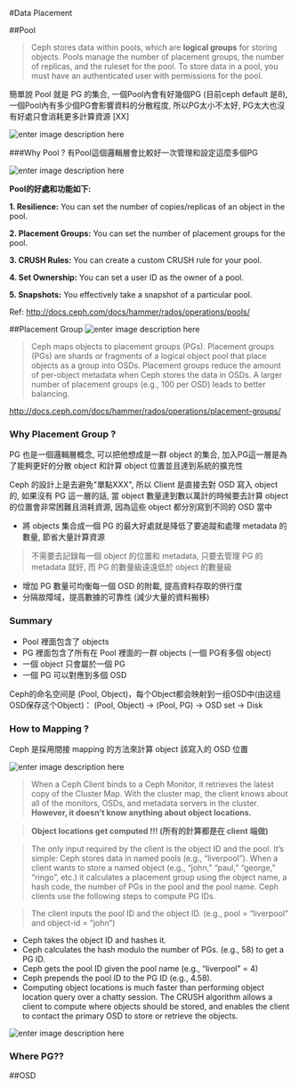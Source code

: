 
#Data Placement





##Pool

>Ceph stores data within pools, which are **logical groups** for storing objects. Pools manage the number of placement groups, the number of replicas, and the ruleset for the pool. To store data in a pool, you must have an authenticated user with permissions for the pool.

簡單說 Pool 就是 PG 的集合, 一個Pool內會有好幾個PG (目前ceph default 是8), 一個Pool內有多少個PG會影響資料的分散程度, 所以PG太小不太好, PG太大也沒有好處只會消耗更多計算資源 [XX]

![enter image description here](https://lh3.googleusercontent.com/-4CmlpyLj6tk/VpuvbJwFkdI/AAAAAAAACb0/PWvkp0JAR_U/s0/Image.png "pool_pg1.png")


###Why Pool ?
有Pool這個邏輯層會比較好一次管理和設定這麼多個PG

![enter image description here](https://lh3.googleusercontent.com/-A-HODlrn3zE/VqCgBv75dCI/AAAAAAAACfU/SBFUvsO9dQk/s0/Image.png "pool2.png")


**Pool的好處和功能如下:**

**1. Resilience:** You can set the number of copies/replicas of an object in the pool.

**2. Placement Groups:** You can set the number of placement groups for the pool.

**3. CRUSH Rules:** You can create a custom CRUSH rule for your pool.

**4. Set Ownership:** You can set a user ID as the owner of a pool.

**5. Snapshots:** You effectively take a snapshot of a particular pool.


 Ref: http://docs.ceph.com/docs/hammer/rados/operations/pools/



##Placement Group
![enter image description here](https://lh3.googleusercontent.com/-UKjtzqYgF-Y/VqDhn7yoH8I/AAAAAAAACgA/MZMa3M0Oyzk/s0/Image.png "PG_OSD_MAP.png")

> Ceph maps objects to placement groups (PGs). Placement groups (PGs) are shards or fragments of a logical object pool that place objects as a group into OSDs. Placement groups reduce the amount of per-object metadata when Ceph stores the data in OSDs. A larger number of placement groups (e.g., 100 per OSD) leads to better balancing.

http://docs.ceph.com/docs/hammer/rados/operations/placement-groups/


### Why Placement Group ?
PG 也是一個邏輯層概念, 可以把他想成是一群 object 的集合, 加入PG這一層是為了能夠更好的分散 object 和計算 object 位置並且達到系統的擴充性

Ceph 的設計上是去避免"單點XXX", 所以 Client 是直接去對 OSD 寫入 object 的, 如果沒有 PG 這一層的話, 當 object 數量達到數以萬計的時候要去計算 object 的位置會非常困難且消耗資源, 因為這些 object 都分別寫到不同的 OSD 當中

* 將 objects 集合成一個 PG 的最大好處就是降低了要追蹤和處理 metadata 的數量, 節省大量計算資源 
>不需要去記錄每一個 object 的位置和 metadata, 只要去管理 PG 的 metadata 就好, 而 PG 的數量級遠遠低於 object 的數量級

* 增加 PG 數量可均衡每一個 OSD 的附載, 提高資料存取的併行度 
* 分隔故障域，提高數據的可靠性 (減少大量的資料搬移)



### Summary
 * Pool 裡面包含了 objects
 * PG 裡面包含了所有在 Pool 裡面的一群 objects (一個 PG有多個 object)
 * 一個 object 只會屬於一個 PG
 * 一個 PG 可以對應到多個 OSD

Ceph的命名空间是 (Pool, Object)，每个Object都会映射到一组OSD中(由这组OSD保存这个Object)：
(Pool, Object) → (Pool, PG) → OSD set → Disk

### How to Mapping ?

Ceph 是採用間接 mapping 的方法來計算 object 該寫入的 OSD 位置

![enter image description here](https://lh3.googleusercontent.com/-6yKkB_MmnW4/VqDtMTsDpLI/AAAAAAAACgw/DwDoPMMK99E/s0/Image.png "crush2.png")

>When a Ceph Client binds to a Ceph Monitor, it retrieves the latest copy of the Cluster Map. With the cluster map, the client knows about all of the monitors, OSDs, and metadata servers in the cluster. **However, it doesn’t know anything about object locations.**


> **Object locations get computed !!!    (所有的計算都是在 client 端做)**

>The only input required by the client is the object ID and the pool. It’s simple: Ceph stores data in named pools (e.g., “liverpool”). When a client wants to store a named object (e.g., “john,” “paul,” “george,” “ringo”, etc.) it calculates a placement group using the object name, a hash code, the number of PGs in the pool and the pool name. Ceph clients use the following steps to compute PG IDs.

>The client inputs the pool ID and the object ID. (e.g., pool = “liverpool” and object-id = “john”)
* Ceph takes the object ID and hashes it.
* Ceph calculates the hash modulo the number of PGs. (e.g., 58) to get a PG ID.
* Ceph gets the pool ID given the pool name (e.g., “liverpool” = 4)
* Ceph prepends the pool ID to the PG ID (e.g., 4.58).
* Computing object locations is much faster than performing object location query over a chatty session. The CRUSH algorithm allows a client to compute where objects should be stored, and enables the client to contact the primary OSD to store or retrieve the objects.

![enter image description here](https://lh3.googleusercontent.com/-3h4ZkwMXe6I/Vpu6r8_6bVI/AAAAAAAACco/c0MFBSfJmLQ/s0/%25E6%2593%25B7%25E5%258F%2596.JPG "data_placement.JPG")


 ### Where PG??

##OSD